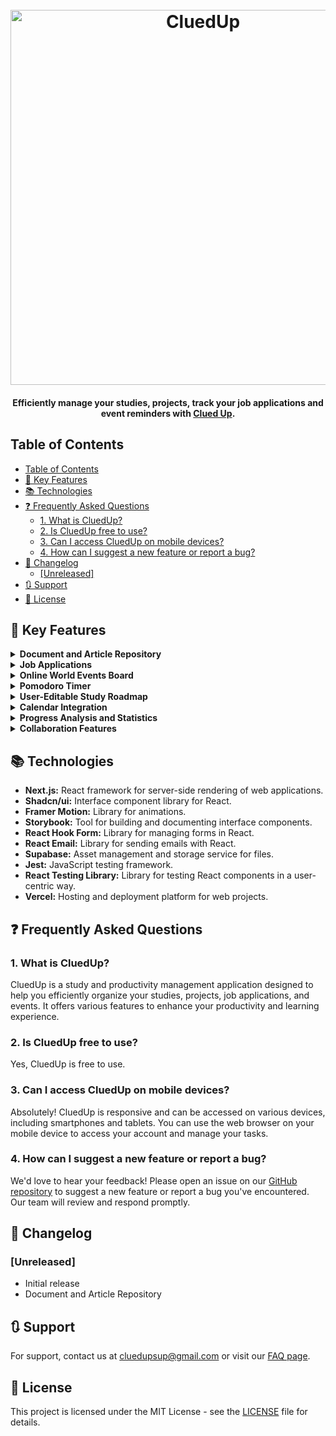 
<h1 align="center">
  <br>
  <a href="http://www.amitmerchant.com/electron-markdownify"><img src="https://github.com/Sellucas/CluedUp/assets/75432770/b166c21d-da1d-4e8c-bf51-5b8616ba2a82" alt="CluedUp" width="600"></a>
</h1>

<h4 align="center">Efficiently manage your studies, projects,  track your job applications and event reminders with <a href="/">Clued Up</a>.</h4>

## Table of Contents
- [Table of Contents](#table-of-contents)
- [🔑 Key Features](#-key-features)
- [📚 Technologies](#-technologies)
- [❓ Frequently Asked Questions](#-frequently-asked-questions)
  - [1. What is CluedUp?](#1-what-is-cluedup)
  - [2. Is CluedUp free to use?](#2-is-cluedup-free-to-use)
  - [3. Can I access CluedUp on mobile devices?](#3-can-i-access-cluedup-on-mobile-devices)
  - [4. How can I suggest a new feature or report a bug?](#4-how-can-i-suggest-a-new-feature-or-report-a-bug)
- [📝 Changelog](#-changelog)
  - [\[Unreleased\]](#unreleased)
- [🔃 Support](#-support)
- [💼 License](#-license)

## 🔑 Key Features

<details><summary><b>Document and Article Repository</b></summary>
• User-friendly interface for storing documents, articles, and relevant study materials. <br>
• Users can add links to various resources, aiding in easy access during their studies. <br>
• Enhance organization by allowing users to categorize materials based on subjects or topics. <br>
• Facilitate efficient retrieval of information by implementing search and filter options.

---
</details>
<details><summary><b>Job Applications</b></summary>
• User-friendly interface for storing documents, articles, and relevant study materials. <br>
• Users can add links to various resources, aiding in easy access during their studies. <br>
• Enhance organization by allowing users to categorize materials based on subjects or topics. <br>
• Facilitate efficient retrieval of information by implementing search and filter options. 

---
</details>
<details><summary><b>Online World Events Board</b></summary>
• A comprehensive dashboard showcasing upcoming events in the tech industry. <br>
• Users gain access to event specifics such as date, hosting organization, schedule, objectives, speakers, and event links. <br>
• Enable users to mark their attendance and receive event reminders. <br>

---
</details>
<details><summary><b>Pomodoro Timer</b></summary>
• Integrate a Pomodoro timer to aid users in managing study sessions effectively. <br>
• Users can set work and break durations according to the Pomodoro technique. <br>
• Timer notifications and statistics provide insights into productivity and focus. <br>

---
</details>
<details><summary><b>User-Editable Study Roadmap</b></summary>
• Feature that allows users to create and edit a personalized study plan. <br>
• Users can outline their learning goals, set milestones, and edit the roadmap as they progress. <br>

---
</details>
<details><summary><b>Calendar Integration</b></summary>
• Enable seamless integration between CluedUp's calendar and popular calendar apps like Google Calendar. <br>
• Synchronize events and deadlines, ensuring users stay updated across platforms. <br>

---
</details>
<details><summary><b>Progress Analysis and Statistics</b></summary>
• Empower users with a visual representation of their study journey through graphs and statistics. <br>
• Display progress over time, showing completed milestones, tasks, and time spent studying. <br>
• Offer insights into app usage patterns to encourage effective study habits. <br>

---
</details>
<details><summary><b>Collaboration Features</b></summary>
• Users can easily share their customized study roadmaps with peers or collaborate on tasks. <br>
• Streamline teamwork by allowing multiple users to contribute to and track shared tasks. <br>
</details>

## 📚 Technologies

- **Next.js:** React framework for server-side rendering of web applications.
- **Shadcn/ui:** Interface component library for React.
- **Framer Motion:** Library for animations.
- **Storybook:** Tool for building and documenting interface components.
- **React Hook Form:** Library for managing forms in React.
- **React Email:** Library for sending emails with React.
- **Supabase:** Asset management and storage service for files.
- **Jest:** JavaScript testing framework.
- **React Testing Library:** Library for testing React components in a user-centric way.
- **Vercel:** Hosting and deployment platform for web projects.

## ❓ Frequently Asked Questions
### 1. What is CluedUp?
CluedUp is a study and productivity management application designed to help you efficiently organize your studies, projects, job applications, and events. It offers various features to enhance your productivity and learning experience.
### 2. Is CluedUp free to use?
Yes, CluedUp is free to use.
### 3. Can I access CluedUp on mobile devices?
Absolutely! CluedUp is responsive and can be accessed on various devices, including smartphones and tablets. You can use the web browser on your mobile device to access your account and manage your tasks.
### 4. How can I suggest a new feature or report a bug?
We'd love to hear your feedback! Please open an issue on our [GitHub repository](https://github.com/your-username/CluedUp/issues) to suggest a new feature or report a bug you've encountered. Our team will review and respond promptly.
## 📝 Changelog
### [Unreleased]
- Initial release
- Document and Article Repository
## 🔃 Support

For support, contact us at cluedupsup@gmail.com or visit our [FAQ page](/).

## 💼 License

This project is licensed under the MIT License - see the [LICENSE](LICENSE) file for details.
